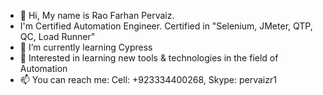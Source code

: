 - 👋 Hi, My name is Rao Farhan Pervaiz. 
- I'm Certified Automation Engineer. Certified in "Selenium, JMeter, QTP, QC, Load Runner"
- 🌱 I’m currently learning Cypress
- 👀 Interested in learning new tools & technologies in the field of Automation
- 📫 You can reach me: Cell: +923334400268, Skype: pervaizr1

<!---
pervaizr/pervaizr is a ✨ special ✨ repository because its `README.md` (this file) appears on your GitHub profile.
--->
